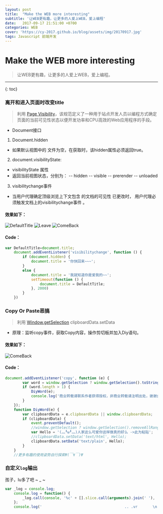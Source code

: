 ```yaml
---
layout: post
title:  "Make the WEB more interesting"
subtitle: '让WEB更有趣，让更多的人爱上WEB，爱上编程'
date:   2017-09-17 21:51:00 +0700
categories: WEB
cover: 'https://cy-2017.github.io/blog/assets/img/20170917.jpg'
tags: Javascript 前端开发
---
```



# Make the WEB more interesting
> 让WEB更有趣，让更多的人爱上WEB，爱上编程。
  

----------

{: toc}

### 离开和进入页面时改变title

> 利用 [Page Visibility](https://www.w3.org/TR/page-visibility/)，该规范定义了一种用于站点开发人员以编程方式确定页面的当前可见性状态以便开发功率和CPU高效的Web应用程序的手段。

- Document接口
 1. Document.hidden
 - 如果默认视图中的 文件为空，在获取时，该hidden属性必须返回true。
 2. document.visibilityState:
 - visibilityState 属性
 - 返回当前视图状态，分别为：
   -- hidden
  -- visible
  -- prerender
  -- unloaded
  3. visibilitychange事件
   - 当用户代理确定顶级浏览上下文包含 的文档的可见性 已更改时， 用户代理必须触发文档上的visibilitychange事件 。
####  效果如下：

![DefaultTitle](https://github.com/GEleven/GEleven.github.io/blob/master/assets/img/DefaultTitle.png)
![Leave](https://github.com/GEleven/GEleven.github.io/blob/master/assets/img/Leave.png)
![ComeBack](https://github.com/GEleven/GEleven.github.io/blob/master/assets/img/ComeBack.png)

#### Code：
```javascript
var DefaultTitle=document.title;
    document.addEventListener('visibilitychange', function () {
        if (document.hidden) {
            document.title = '你快回来~~~';
        }
        else {
            document.title = '我就知道你是爱我的~~';
            setTimeout(function () {
                document.title = DefaultTitle;
            }, 2000)
        }
    })
```

### Copy Or Paste恶搞
> 利用 [Window.getSelection](https://developer.mozilla.org/zh-CN/docs/Web/API/Window/getSelection)  clipboardData.setData 
- 原理：监听copy事件，获取Copy内容，操作剪切板并加入Diy语句。

#### 效果如下：
![ComeBack](https://github.com/GEleven/GEleven.github.io/blob/master/assets/img/DiyPaste.png)


#### Code：
```javascript
document.addEventListener('copy', function (e) {
        var word = window.getSelection ? window.getSelection().toString() : document.selection.createRange().text;
        if (word.length > 1) {
            DiyWord(e);
            console.log('商业转载请联系作者获得授权，非商业转载请注明出处，谢谢合作。');
        }
    });
    function DiyWord(e) {
        var clipboardData = e.clipboardData || window.clipboardData;
        if (clipboardData) {
            event.preventDefault();
            //window.getSelection ? window.getSelection().removeAllRanges() : document.selection.empty();
            var Hello = '(灬╹ω╹灬)人家这么可爱你这样做真的好么 ->此为粘贴';
            //clipboardData.setData('text/html', Hello);
            clipboardData.setData('text/plain', Hello);
        }
    }
    //更多有趣的使用姿势自行探索Ψ(￣∀￣)Ψ
```

### 自定义```log```输出

孩子，lu多了吧 ~ _ ~

```javascript
var _log = console.log;
    console.log = function() {
        _log.call(console, '%c' + [].slice.call(arguments).join(' '), 'color:transparent;text-shadow:0 0 14px rgba(0,0,0,.8);')
    };
    console.log('									   .. .vr       \n									 qBMBBBMBMY     \n									8BBBBBOBMBMv    \n								  iMBMM5vOY:BMBBv    \n				  .r,             OBM;   .: rBBBBBY   \n				  vUL             7BB   .;7. LBMMBBM.  \n				 .@Wwz.           :uvir .i:.iLMOMOBM..  \n				  vv::r;             iY. ...rv,@arqiao. \n				   Li. i:             v:.::::7vOBBMBL.. \n				   ,i7: vSUi,         :M7.:.,:u08OP. .  \n					 .N2k5u1ju7,..     BMGiiL7   ,i,i.  \n					  :rLjFYjvjLY7r::.  ;v  vr... rE8q;.:,, \n					 751jSLXPFu5uU@guohezou.,1vjY2E8@Yizero. \n					 BB:FMu rkM8Eq0PFjF15FZ0Xu15F25uuLuu25Gi.   \n				   ivSvvXL    :v58ZOGZXF2UUkFSFkU1u125uUJUUZ,   \n				 :@kevensun.      ,iY20GOXSUXkSuS2F5XXkUX5SEv.  \n			 .:i0BMBMBBOOBMUi;,        ,;8PkFP5NkPXkFqPEqqkZu.  \n		   .rqMqBBMOMMBMBBBM .           @kexianli.S11kFSU5q5   \n		 .7BBOi1L1MM8BBBOMBB..,          8kqS52XkkU1Uqkk1kUEJ   \n		 .;MBZ;iiMBMBMMOBBBu ,           1OkS1F1X5kPP112F51kU   \n		   .rPY  OMBMBBBMBB2 ,.          rME5SSSFk1XPqFNkSUPZ,.\n				  ;;JuBML::r:.:.,,        SZPX0SXSP5kXGNP15UBr.\n					  L,    :@huhao.      :MNZqNXqSqXk2E0PSXPE .\n				  viLBX.,,v8Bj. i:r7:,     2Zkqq0XXSNN0NOXXSXOU \n				:r2. rMBGBMGi .7Y, 1i::i   vO0PMNNSXXEqP@Secbone.\n				.i1r. .jkY,    vE. iY....  20Fq0q5X5F1S2F22uuv1M; \n		');
```
